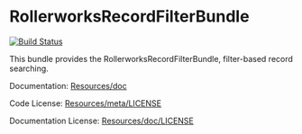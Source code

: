 ﻿RollerworksRecordFilterBundle
=============================

[![Build Status](https://secure.travis-ci.org/rollerscapes/RollerworksRecordFilterBundle.png?branch=master)](http://travis-ci.org/rollerscapes/RollerworksRecordFilterBundle)

This bundle provides the RollerworksRecordFilterBundle, filter-based record searching.

Documentation: 
[Resources/doc](Resources/doc)

Code License:
[Resources/meta/LICENSE](Resources/meta/LICENSE)

Documentation License:
[Resources/doc/LICENSE](Resources/doc/LICENSE)
